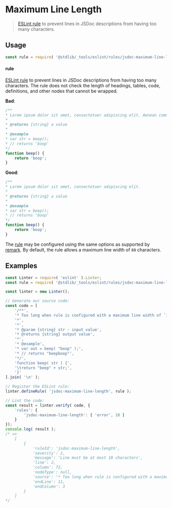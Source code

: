 <!--

@license Apache-2.0

Copyright (c) 2018 The Stdlib Authors.

Licensed under the Apache License, Version 2.0 (the "License");
you may not use this file except in compliance with the License.
You may obtain a copy of the License at

   http://www.apache.org/licenses/LICENSE-2.0

Unless required by applicable law or agreed to in writing, software
distributed under the License is distributed on an "AS IS" BASIS,
WITHOUT WARRANTIES OR CONDITIONS OF ANY KIND, either express or implied.
See the License for the specific language governing permissions and
limitations under the License.

-->

# Maximum Line Length

> [ESLint rule][eslint-rules] to prevent lines in JSDoc descriptions from having too many characters.

<section class="intro">

</section>

<!-- /.intro -->

<section class="usage">

## Usage

```javascript
const rule = require( '@stdlib/_tools/eslint/rules/jsdoc-maximum-line-length' );
```

#### rule

[ESLint rule][eslint-rules] to prevent lines in JSDoc descriptions from having too many characters. The rule does not check the length of headings, tables, code, definitions, and other nodes that cannot be wrapped.

**Bad**:

<!-- eslint-disable stdlib/jsdoc-maximum-line-length, stdlib/jsdoc-markdown-remark, @cspell/spellchecker -->

```javascript
/**
* Lorem ipsum dolor sit amet, consectetuer adipiscing elit. Aenean commodo ligula eget dolor. Aenean massa.
*
* @returns {string} a value
*
* @example
* var str = beep();
* // returns 'boop'
*/
function beep() {
    return 'boop';
}
```

**Good**:

<!-- eslint-disable @cspell/spellchecker -->

```javascript
/**
* Lorem ipsum dolor sit amet, consectetuer adipiscing elit.
*
* @returns {string} a value
*
* @example
* var str = beep();
* // returns 'boop'
*/
function beep() {
    return 'boop';
}
```

The [rule][eslint-rules] may be configured using the same options as supported by [remark][remark-lint-maximum-line-length]. By default, the rule allows a maximum line width of `80` characters.

</section>

<!-- /.usage -->

<section class="examples">

## Examples

<!-- eslint no-undef: "error" -->

```javascript
const Linter = require( 'eslint' ).Linter;
const rule = require( '@stdlib/_tools/eslint/rules/jsdoc-maximum-line-length' );

const linter = new Linter();

// Generate our source code:
const code = [
    '/**',
    '* Too long when rule is configured with a maximum line width of `10`...',
    '*',
    '*',
    '* @param {string} str - input value',
    '* @returns {string} output value',
    '*',
    '* @example',
    '* var out = beep( "boop" );',
    '* // returns "beepboop"',
    '*/',
    'function beep( str ) {',
    '\treturn "beep" + str;',
    '}'
].join( '\n' );

// Register the ESLint rule:
linter.defineRule( 'jsdoc-maximum-line-length', rule );

// Lint the code:
const result = linter.verify( code, {
    'rules': {
        'jsdoc-maximum-line-length': [ 'error', 10 ]
    }
});
console.log( result );
/* =>
    [
        {
            'ruleId': 'jsdoc-maximum-line-length',
            'severity': 2,
            'message': 'Line must be at most 10 characters',
            'line': 2,
            'column': 72,
            'nodeType': null,
            'source': '* Too long when rule is configured with a maximum line width of `10`...',
            'endLine': 11,
            'endColumn': 3
        }
    ]
*/
```

</section>

<!-- /.examples -->

<!-- Section for related `stdlib` packages. Do not manually edit this section, as it is automatically populated. -->

<section class="related">

</section>

<!-- /.related -->

<!-- Section for all links. Make sure to keep an empty line after the `section` element and another before the `/section` close. -->

<section class="links">

[eslint-rules]: https://eslint.org/docs/developer-guide/working-with-rules

[remark-lint-maximum-line-length]: https://github.com/remarkjs/remark-lint/tree/7727269a1088e9e9b2008465e8c1947b38a44b69/packages/remark-lint-maximum-line-length

</section>

<!-- /.links -->
